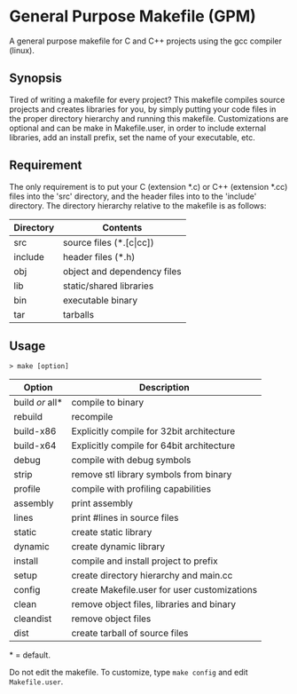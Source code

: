 # General Purpose Makefile (GPM)

A general purpose makefile for C and C++ projects using the gcc compiler (linux).

## Synopsis
Tired of writing a makefile for every project? This makefile compiles source projects and creates libraries for you, by simply putting your code files in the proper directory hierarchy and running this makefile. Customizations are optional and can be make in Makefile.user, in order to include external libraries, add an install prefix, set the name of your executable, etc.

## Requirement
The only requirement is to put your C (extension \*.c) or C++ (extension \*.cc) files into the 'src' directory, and the header files into to the 'include' directory. The directory hierarchy relative to the makefile is as follows:

| Directory | Contents |
| --- |--- |
|src      | source files (\*.[c\|cc])|
|include  | header files (\*.h)|
|obj      | object and dependency files|
|lib      | static/shared libraries|
|bin      | executable binary|
|tar      | tarballs|

## Usage
    > make [option]

| Option | Description |
| --- |--- |
|build *or* all\* | compile to binary                       |
| rebuild   | recompile                                     |
| build-x86 | Explicitly compile for 32bit architecture     |
| build-x64 | Explicitly compile for 64bit architecture     |
| debug     | compile with debug symbols                    |
| strip     | remove stl library symbols from binary        |
| profile   | compile with profiling capabilities           |
| assembly  | print assembly                                |
| lines     | print #lines in source files                  |
| static    | create static library                         |
| dynamic   | create dynamic library                        |
| install   | compile and install project to prefix         |
| setup     | create directory hierarchy and main.cc        |
| config    | create Makefile.user for user customizations  |
| clean     | remove object files, libraries and binary     |
| cleandist | remove object files                           |
| dist      | create tarball of source files                |

\* = default.

Do not edit the makefile. To customize, type `make config` and edit `Makefile.user`.

